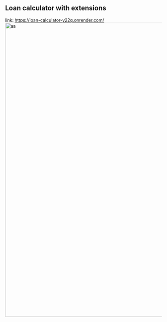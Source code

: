 ## Loan calculator with extensions
link: https://loan-calculator-y22q.onrender.com/
<img width="948" alt="aa" src="https://user-images.githubusercontent.com/106166590/193463880-4f3d92b2-446d-42b3-a277-d955b642229f.png">
